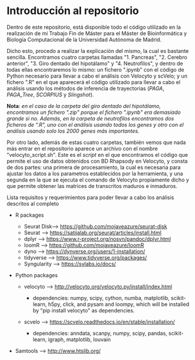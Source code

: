 # Introducción al repositorio
Dentro de este repositorio, está disponible todo el código utilizado en la realización de mi Trabajo Fin de Máster para el Máster de Bioinformática y Biología Computacional de la Universidad Autónoma de Madrid.

Dicho esto, procedo a realizar la explicación del mismo, la cual es bastante sencilla. Encontramos cuatro carpetas llamadas "1. Pancreas", "2. Cerebro anterior", "3. Giro dentado del hipotálamo" y "4. Neutrofilos", y dentro de todas ellas encontraremos lo mismo: un fichero ".ipynb" con el código de Python necesario para llevar a cabo el análisis con Velocyto y scVelo; y un fichero ".R" en el que aparecerá el código utilizado para llevar a cabo el análisis usando los métodos de inferencia de trayectorias (*PAGA*, *PAGA_Tree*, *SCORPIUS* y *Slingshot*). 

**Nota**: *en el caso de la carpeta del giro dentado del hipotálamo, encontramos un fichero ".zip" porque el fichero ".ipynb" era demasiado grande si no. Además, en la carpeta de neutrofilos encontramos dos ficheros de ".R", uno con el análisis usando todos los genes y otro con el análisis usando solo los 2000 genes más importantes.*

Por otro lado, además de estas cuatro carpetas, también vemos que nada más entrar en el repositorio aparece un archivo con el nombre "velocyto_script.sh". Este es el *script* en el que encontramos el código que permite el uso de datos obtenidos con BD Rhapsody en Velocyto, y consta de dos partes: una primera de procesamiento, la cual es necesaria para ajustar los datos a los parametros establecidos por la herramienta, y una segunda en la que se ejecuta el comando de Velocyto propiamente dicho y que permite obtener las matrices de transcritos maduros e inmaduros.


Lista requisitos y requerimientos para poder llevar a cabo los análisis descritos al completo
* R packages
  + Seurat Disk--> https://github.com/mojaveazure/seurat-disk
  + Seurat --> https://satijalab.org/seurat/articles/install.html
  + dplyr --> https://www.r-project.org/nosvn/pandoc/dplyr.html
  + loomR --> https://github.com/mojaveazure/loomR
  + dyno --> https://dynverse.org/users/1-installation/
  + tidyverse --> https://www.tidyverse.org/packages/
  + Syngularity --> https://sylabs.io/docs/

* Python packages
  
    + velocyto --> http://velocyto.org/velocyto.py/install/index.html
    
	    * dependencies: numpy, scipy, cython, numba, matplotlib, scikit-learn, h5py, click, and pysam and loompy, which will be installed by "pip install velocyto" as dependencies.
      
    + scvelo --> https://scvelo.readthedocs.io/en/stable/installation/
    
	    * dependencies: anndata, scanpy, numpy, scipy, pandas, scikit-learn, igraph, matplotlib, louvain 

* Samtools --> http://www.htslib.org/
